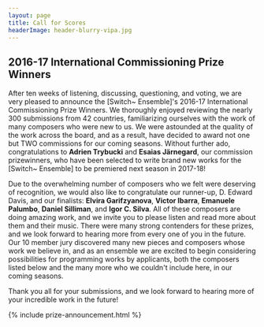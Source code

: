 ```yaml
---
layout: page
title: Call for Scores
headerImage: header-blurry-vipa.jpg
---
```


## 2016-17 International Commissioning Prize Winners

After ten weeks of listening, discussing, questioning, and voting, we are very pleased to announce the [Switch~ Ensemble]'s 2016-17 International Commissioning Prize Winners. We thoroughly enjoyed reviewing the nearly 300 submissions from 42 countries, familiarizing ourselves with the work of many composers who were new to us. We were astounded at the quality of the work across the board, and as a result, have decided to award not one but TWO commissions for our coming seasons. Without further ado, congratulations to **Adrien Trybucki** and **Esaias Järnegard**, our commission prizewinners, who have been selected to write brand new works for the [Switch~ Ensemble] to be premiered next season in 2017-18!

Due to the overwhelming number of composers who we felt were deserving of recognition, we would also like to congratulate our runner-up, D. Edward Davis, and our finalists: **Elvira Garifzyanova**, **Victor Ibarra**, **Emanuele Palumbo**, **Daniel Silliman**, and **Igor C. Silva**. All of these composers are doing amazing work, and we invite you to please listen and read more about them and their music. There were many strong contenders for these prizes, and we look forward to hearing more from every one of you in the future. Our 10 member jury discovered many new pieces and composers whose work we believe in, and as an ensemble we are excited to begin considering possibilities for programming works by applicants, both the composers listed below and the many more who we couldn't include here, in our coming seasons.

Thank you all for your submissions, and we look forward to hearing more of your incredible work in the future!

{% include prize-announcement.html %}
